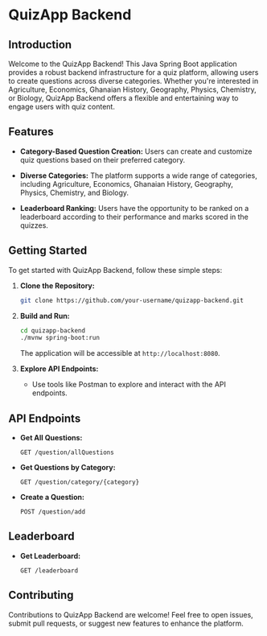 
# QuizApp Backend

## Introduction

Welcome to the QuizApp Backend! This Java Spring Boot application provides a robust backend infrastructure for a quiz platform, allowing users to create questions across diverse categories.
Whether you're interested in Agriculture, Economics, Ghanaian History, Geography, Physics, Chemistry, or Biology, QuizApp Backend offers a flexible and entertaining way to engage users with quiz content.

## Features

- **Category-Based Question Creation:** Users can create and customize quiz questions based on their preferred category.

- **Diverse Categories:** The platform supports a wide range of categories, including Agriculture, Economics, Ghanaian History, Geography, Physics, Chemistry, and Biology.

- **Leaderboard Ranking:** Users have the opportunity to be ranked on a leaderboard according to their performance and marks scored in the quizzes.

## Getting Started

To get started with QuizApp Backend, follow these simple steps:

1. **Clone the Repository:**
   ```bash
   git clone https://github.com/your-username/quizapp-backend.git
   ```

2. **Build and Run:**
   ```bash
   cd quizapp-backend
   ./mvnw spring-boot:run
   ```

   The application will be accessible at `http://localhost:8080`.

3. **Explore API Endpoints:**
   - Use tools like Postman to explore and interact with the API endpoints.

## API Endpoints

- **Get All Questions:**
  ```http
  GET /question/allQuestions
  ```

- **Get Questions by Category:**
  ```http
  GET /question/category/{category}
  ```

- **Create a Question:**
  ```http
  POST /question/add
  ```
## Leaderboard

- **Get Leaderboard:**
  ```http
  GET /leaderboard
  ```

## Contributing

Contributions to QuizApp Backend are welcome! Feel free to open issues, submit pull requests, or suggest new features to enhance the platform.
